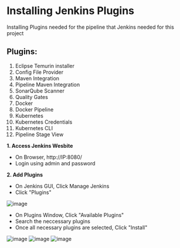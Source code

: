 # Installing Jenkins Plugins

Installing Plugins needed for the pipeline that Jenkins needed for this project

## Plugins:
1. Eclipse Temurin installer
2. Config File Provider
3. Maven Integration
4. Pipeline Maven Integration
5. SonarQube Scanner
6. Quality Gates
7. Docker
8. Docker Pipeline
9. Kubernetes
10. Kubernetes Credentials
11. Kubernetes CLI
12. Pipeline Stage View

**1. Access Jenkins Wesbite**
  - On Browser, http://IP:8080/
  - Login using admin and password

**2. Add Plugins**
  - On Jenkins GUI, Click Manage Jenkins
  - Click "Plugins"

  ![image](https://github.com/JRTugs/DevOps-CI-CD-on-AWS-EC2-instance/assets/29426766/9fcbebc3-78b9-4294-8515-a64261abbd79)

  - On Plugins Window, Click "Available Plugins"
  - Search the neccessary plugins
  - Once all necessary plugins are selected, Click "Install"

  ![image](https://github.com/JRTugs/DevOps-CI-CD-on-AWS-EC2-instance/assets/29426766/da3edb44-b54c-4c45-9a7c-ad1d9f1fb516)
  ![image](https://github.com/JRTugs/DevOps-CI-CD-on-AWS-EC2-instance/assets/29426766/f0fefc88-dda9-407b-b8e4-5bf53d81b4b3)
  ![image](https://github.com/JRTugs/DevOps-CI-CD-on-AWS-EC2-instance/assets/29426766/421f9429-e015-4f64-bc0d-af6abfe8b127)

  
